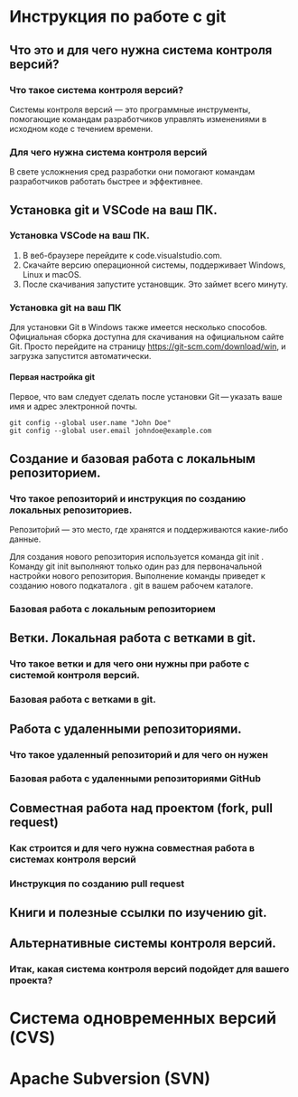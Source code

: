 # Инструкция по работе с git

## Что это и для чего нужна система контроля версий?
### Что такое система контроля версий?

Системы контроля версий — это программные инструменты, помогающие командам разработчиков управлять изменениями в исходном коде с течением времени.

### Для чего нужна система контроля версий

В свете усложнения сред разработки они помогают командам разработчиков работать быстрее и эффективнее.

## Установка git и VSCode на ваш ПК.

### Установка VSCode на ваш ПК.

1. В веб-браузере перейдите к code.visualstudio.com.
2. Скачайте версию операционной системы, поддерживает Windows, Linux и macOS.
3. После скачивания запустите установщик. Это займет всего минуту.

### Установка git на ваш ПК

Для установки Git в Windows также имеется несколько способов. Официальная сборка доступна для скачивания на официальном сайте Git. Просто перейдите на страницу https://git-scm.com/download/win, и загрузка запустится автоматически.

#### Первая настройка git

Первое, что вам следует сделать после установки Git — указать ваше имя и адрес электронной почты.

~~~
git config --global user.name "John Doe"
git config --global user.email johndoe@example.com
~~~

## Создание и базовая работа с локальным репозиторием.

### Что такое репозиторий и инструкция по созданию локальных репозиториев.

Репозито́рий — это место, где хранятся и поддерживаются какие-либо данные.

Для создания нового репозитория используется команда git init . Команду git init выполняют только один раз для первоначальной настройки нового репозитория. Выполнение команды приведет к созданию нового подкаталога . git в вашем рабочем каталоге.

### Базовая работа с локальным репозиторием

## Ветки. Локальная работа с ветками в git.

### Что такое ветки и для чего они нужны при работе с системой контроля версий.

### Базовая работа с ветками в git.

## Работа с удаленными репозиториями.

### Что такое удаленный репозиторий и для чего он нужен

### Базовая работа с удаленными репозиториями GitHub

## Совместная работа над проектом (fork, pull request)

### Как строится и для чего нужна совместная работа в системах контроля версий

### Инструкция по созданию pull request

## Книги и полезные ссылки по изучению git.

## Альтернативные системы контроля версий.

### Итак, какая система контроля версий подойдет для вашего проекта?

# Система одновременных версий (CVS)

# Apache Subversion (SVN)

